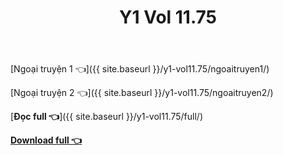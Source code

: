 ﻿---
layout: post
title: Y1 Vol 11.75
---

[Ngoại truyện 1 👈]({{ site.baseurl }}/y1-vol11.75/ngoaitruyen1/)

[Ngoại truyện 2 👈]({{ site.baseurl }}/y1-vol11.75/ngoaitruyen2/)

[**Đọc full 👈**]({{ site.baseurl }}/y1-vol11.75/full/)

[**Download full 👈**](https://cote.eu.org/cote.ga/y1/vol11.75.docx)